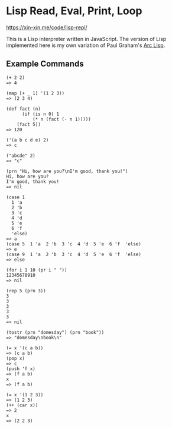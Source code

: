 # Lisp Read, Eval, Print, Loop

https://xin-xin.me/code/lisp-repl/

This is a Lisp interpreter written in JavaScript. The version of Lisp implemented here is my own variation of Paul Graham's [Arc Lisp](http://www.paulgraham.com/arc.html).

## Example Commands

```
(+ 2 2)
=> 4

(map [+ _ 1] '(1 2 3))
=> (2 3 4)

(def fact (n)
      (if (is n 0) 1
          (* n (fact (- n 1)))))
    (fact 5))
=> 120

('(a b c d e) 2)
=> c

("abcde" 2)
=> "c"

(prn "Hi, how are you?\nI'm good, thank you!")
Hi, how are you?
I'm good, thank you!
=> nil

(case 1
  1 'a
  2 'b
  3 'c
  4 'd
  5 'e
  6 'f
  'else)
=> a
(case 5  1 'a  2 'b  3 'c  4 'd  5 'e  6 'f  'else)
=> e
(case 9  1 'a  2 'b  3 'c  4 'd  5 'e  6 'f  'else)
=> else

(for i 1 10 (pr i " "))
12345678910
=> nil

(rep 5 (prn 3))
3
3
3
3
3
=> nil

(tostr (prn "domesday") (prn "book"))
=> "domesday\nbook\n"

(= x '(c a b))
=> (c a b)
(pop x)
=> c
(push 'f x)
=> (f a b)
x
=> (f a b)

(= x '(1 2 3))
=> (1 2 3)
(++ (car x))
=> 2
x
=> (2 2 3)
```
